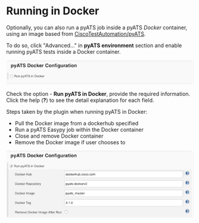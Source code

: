 # Running in Docker

Optionally, you can also run a pyATS job inside a pyATS _Docker_ container, using an image
based from [CiscoTestAutomation/pyATS](https://hub.docker.com/r/ciscotestautomation/pyats/).

To do so, click "Advanced..." in **pyATS environment** section and enable running pyATS tests inside a Docker container.

![](assets/images/docker1.png)

Check the option - __Run pyATS in Docker__, provide the required information. Click the help (**?**) to see the detail explanation for each field.

Steps taken by the plugin when running pyATS in Docker:

* Pull the Docker image from a dockerhub specified
* Run a pyATS Easypy job within the Docker container
* Close and remove Docker container
* Remove the Docker image if user chooses to

![](assets/images/docker2.png)